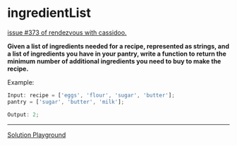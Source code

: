 # ingredientList

[issue #373 of rendezvous with cassidoo.](https://buttondown.com/cassidoo/archive/its-very-easy-to-be-judgmental-until-you-know/)

**Given a list of ingredients needed for a recipe, represented as strings,
and a list of ingredients you have in your pantry, write a function to return
the minimum number of additional ingredients you need to buy to make the recipe.**

Example:

```ts
Input: recipe = ['eggs', 'flour', 'sugar', 'butter'];
pantry = ['sugar', 'butter', 'milk'];

Output: 2;
```

---

[Solution Playground](https://tsplay.dev/NnZ8BN)
